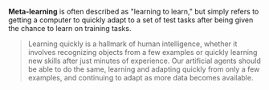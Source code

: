 **Meta-learning** is often described as "learning to learn," but simply refers to getting a computer to quickly adapt to a set of test tasks after being given the chance to learn on training tasks.

> Learning quickly is a hallmark of human intelligence,
whether it involves recognizing objects from a few examples or quickly learning new skills after just minutes of
experience. Our artificial agents should be able to do the same, learning and adapting quickly from only a few examples, and continuing to adapt as more data becomes available.
